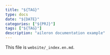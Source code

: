 ```yaml
---
title: "${TAG}"
type: docs
date: "${DATE}"
categories: ["${PRJ}"]
tags: ["${TAG}"]
description: "aileron documentation example"
---
```


This file is `website/_index.en.md`.
